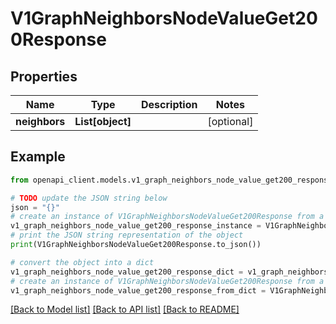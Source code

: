 # V1GraphNeighborsNodeValueGet200Response


## Properties

Name | Type | Description | Notes
------------ | ------------- | ------------- | -------------
**neighbors** | **List[object]** |  | [optional] 

## Example

```python
from openapi_client.models.v1_graph_neighbors_node_value_get200_response import V1GraphNeighborsNodeValueGet200Response

# TODO update the JSON string below
json = "{}"
# create an instance of V1GraphNeighborsNodeValueGet200Response from a JSON string
v1_graph_neighbors_node_value_get200_response_instance = V1GraphNeighborsNodeValueGet200Response.from_json(json)
# print the JSON string representation of the object
print(V1GraphNeighborsNodeValueGet200Response.to_json())

# convert the object into a dict
v1_graph_neighbors_node_value_get200_response_dict = v1_graph_neighbors_node_value_get200_response_instance.to_dict()
# create an instance of V1GraphNeighborsNodeValueGet200Response from a dict
v1_graph_neighbors_node_value_get200_response_from_dict = V1GraphNeighborsNodeValueGet200Response.from_dict(v1_graph_neighbors_node_value_get200_response_dict)
```
[[Back to Model list]](../README.md#documentation-for-models) [[Back to API list]](../README.md#documentation-for-api-endpoints) [[Back to README]](../README.md)


